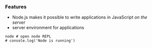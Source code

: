 ### Features

- Node.js makes it possible to write applications in JavaScript *on the server*
- server environment for applications

```shell
node # open node REPL
# console.log('Node is running')
```
